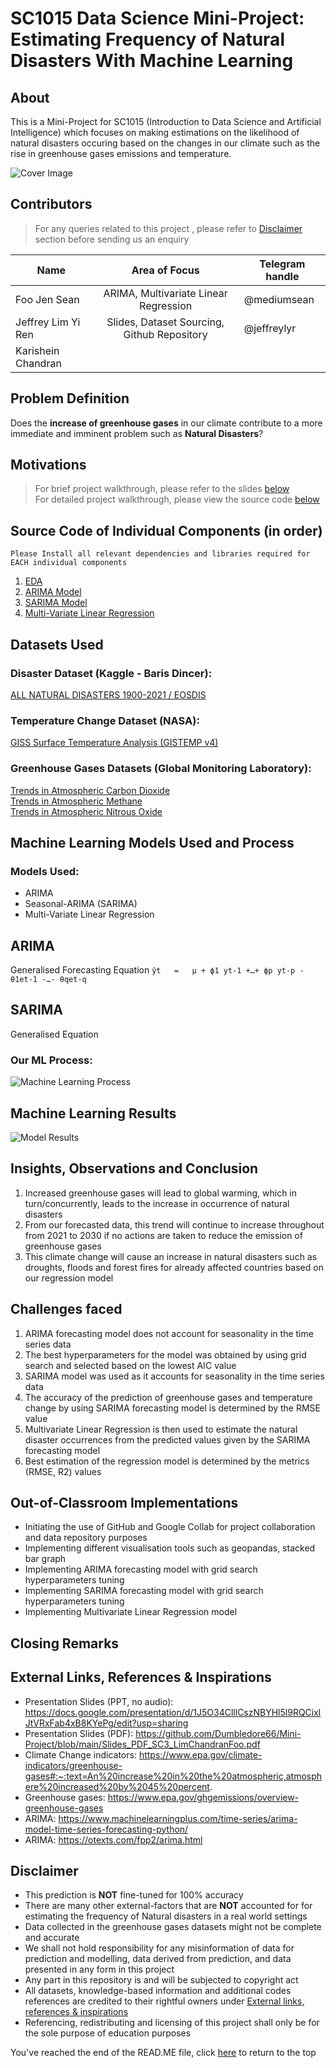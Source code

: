 # SC1015 Data Science Mini-Project: Estimating Frequency of Natural Disasters With Machine Learning

## About
This is a Mini-Project for SC1015 (Introduction to Data Science and Artificial Intelligence) which focuses on making estimations on the likelihood of natural disasters occuring based on the changes in our climate such as the rise in greenhouse gases emissions and temperature. 

<!-- ![image](https://github.com/Dumbledore66/Mini-Project/blob/main/Project%20cover%20page.png) -->
![Cover Image](https://user-images.githubusercontent.com/91188372/164874007-277a8782-8888-4b14-8cb4-e3abafb8d4ba.JPG)



## Contributors
> For any queries related to this project , please refer to [Disclaimer](#disclaimer) section before sending us an enquiry

| Name                  |              Area of Focus               |    Telegram handle |
|----------------------|:----------------------------------------:|----------------|
| Foo Jen Sean | ARIMA, Multivariate Linear Regression | @mediumsean |
| Jeffrey Lim Yi Ren | Slides, Dataset Sourcing, Github Repository| @jeffreylyr  |
| Karishein Chandran |  |  |  

## Problem Definition
Does the **increase of greenhouse gases** in our climate contribute to a more immediate and imminent problem such as **Natural Disasters**?

## Motivations

> For brief project walkthrough, please refer to the slides [below](#external-links-references--inspirations)  
> For detailed project walkthrough, please view the source code [below](#source-code-of-individual-components-in-order)


## Source Code of Individual Components (in order)
`Please Install all relevant dependencies and libraries required for EACH individual components`
1. [EDA](https://github.com/Dumbledore66/Mini-Project/blob/main/SC1015_Mini_Project_EDA.ipynb)
2. [ARIMA Model](https://github.com/Dumbledore66/Mini-Project/blob/main/SC1015_Mini_Project_ARIMA.ipynb)
3. [SARIMA Model](https://github.com/)
4. [Multi-Variate Linear Regression](https://github.com/)

## Datasets Used

### Disaster Dataset (Kaggle - Baris Dincer):
[ALL NATURAL DISASTERS 1900-2021 / EOSDIS](https://www.kaggle.com/datasets/brsdincer/all-natural-disasters-19002021-eosdis)

### Temperature Change Dataset (NASA):
[GISS Surface Temperature Analysis (GISTEMP v4)](https://data.giss.nasa.gov/gistemp/)

### Greenhouse Gases Datasets (Global Monitoring Laboratory):
[Trends in Atmospheric Carbon Dioxide](https://gml.noaa.gov/ccgg/trends/data.html)  
[Trends in Atmospheric Methane](https://gml.noaa.gov/ccgg/trends_ch4/)  
[Trends in Atmospheric Nitrous Oxide](https://gml.noaa.gov/ccgg/trends_n2o/)

## Machine Learning Models Used and Process
### Models Used:
- ARIMA
- Seasonal-ARIMA (SARIMA)
- Multi-Variate Linear Regression

## ARIMA 
Generalised Forecasting Equation
``` ŷt   =   μ + ϕ1 yt-1 +…+ ϕp yt-p - θ1et-1 -…- θqet-q ```  


## SARIMA 
Generalised Equation 
### Our ML Process:
![Machine Learning Process](https://user-images.githubusercontent.com/91188372/164874761-4dfe0cb3-2647-4771-88ce-6a4150f915a7.JPG)

## Machine Learning Results
![Model Results](https://user-images.githubusercontent.com/91188372/164883134-987d437f-592a-4196-a84a-3798a380ae77.png)

## Insights, Observations and Conclusion
1. Increased greenhouse gases will lead to global warming, which in turn/concurrently, leads to the increase in occurrence of natural disasters
2. From our forecasted data, this trend will continue to increase throughout from 2021 to 2030 if no actions are taken to reduce the emission of greenhouse gases
3. This climate change will cause an increase in natural disasters such as droughts, floods and forest fires for already affected countries based on our regression model

## Challenges faced
1. ARIMA forecasting model does not account for seasonality in the time series data
2. The best hyperparameters for the model was obtained by using grid search and selected based on the lowest AIC value
3. SARIMA model was used as it accounts for seasonality in the time series data
4. The accuracy of the prediction of greenhouse gases and temperature change by using SARIMA forecasting model is determined by the RMSE value
5. Multivariate Linear Regression is then used to estimate the natural disaster occurrences from the predicted values given by the SARIMA forecasting model
6. Best estimation of the regression model is determined by the metrics  (RMSE, R2) values


## Out-of-Classroom Implementations
- Initiating the use of GitHub and Google Collab for project collaboration and data repository purposes
- Implementing different visualisation tools such as geopandas, stacked bar graph
- Implementing ARIMA forecasting model with grid search hyperparameters tuning
- Implementing SARIMA forecasting model with grid search hyperparameters tuning
- Implementing Multivariate Linear Regression model

## Closing Remarks



## External Links, References & Inspirations
- Presentation Slides (PPT, no audio): https://docs.google.com/presentation/d/1J5O34ClllCszNBYHl5l9RQCixlJtVRxFab4xB8KYePg/edit?usp=sharing
- Presentation Slides (PDF): https://github.com/Dumbledore66/Mini-Project/blob/main/Slides_PDF_SC3_LimChandranFoo.pdf
- Climate Change indicators: https://www.epa.gov/climate-indicators/greenhouse-gases#:~:text=An%20increase%20in%20the%20atmospheric,atmosphere%20increased%20by%2045%20percent.
- Greenhouse gases: https://www.epa.gov/ghgemissions/overview-greenhouse-gases
- ARIMA: https://www.machinelearningplus.com/time-series/arima-model-time-series-forecasting-python/
- ARIMA: https://otexts.com/fpp2/arima.html

## Disclaimer
- This prediction is **NOT** fine-tuned for 100% accuracy
- There are many other external-factors that are **NOT** accounted for for estimating the frequency of Natural disasters in a real world settings
- Data collected in the greenhouse gases datasets might not be complete and accurate
- We shall not hold responsibility for any misinformation of data for prediction and modelling, data derived from prediction, and data presented in any form in this project
- Any part in this repository is and will be subjected to copyright act
- All datasets, knowledge-based information and additional codes references are credited to their rightful owners under [External links, references & inspirations](#external-links-references--inspirations)
- Referencing, redistributing and licensing of this project shall only be for the sole purpose of education purposes

You've reached the end of the READ.ME file, click [here](#sc1015-datascience-mini-project-estimating-frequency-of-natural-disasters-with-machine-learning) to return to the top
